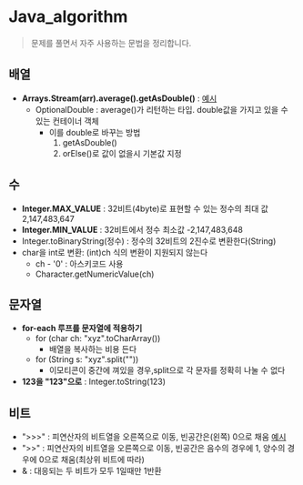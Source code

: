 # Java_algorithm

> 문제를 풀면서 자주 사용하는 문법을 정리합니다.

## 배열
- __Arrays.Stream(arr).average().getAsDouble()__ : [예시](https://github.com/yeongseoPark/Java_algorithm/blob/master/src/LeetCode_ProgrammingSkills/AverageSalaryExcludingMinAndMax/AverageSalarayExcludingMinAndMax.java) 
  - OptionalDouble : average()가 리턴하는 타입. double값을 가지고 있을 수 있는 컨테이너 객체
    - 이를 double로 바꾸는 방법
      1. getAsDouble()
      2. orElse()로 값이 없을시 기본값 지정

## 수
- __Integer.MAX_VALUE__ : 32비트(4byte)로 표현할 수 있는 정수의 최대 값 2,147,483,647
- __Integer.MIN_VALUE__ : 32비트에서 정수 최소값 -2,147,483,648
- Integer.toBinaryString(정수) : 정수의 32비트의 2진수로 변환한다(String)
- char을 int로 변환: (int)ch 식의 변환이 지원되지 않는다
  - ch - '0' : 아스키코드 사용
  - Character.getNumericValue(ch)

## 문자열
- __for-each 루프를 문자열에 적용하기__
  - for (char ch: "xyz".toCharArray()) 
    - 배열을 복사하는 비용 든다
  - for (String s: "xyz".split("")) 
    - 이모티콘이 중간에 껴있을 경우,split으로 각 문자를 정확히 나눌 수 없다
- __123을 "123"으로__ : Integer.toString(123)
## 비트 
- ">>>" : 피연산자의 비트열을 오른쪽으로 이동, 빈공간은(왼쪽) 0으로 채움 [예시](https://github.com/yeongseoPark/Java_algorithm/blob/master/src/LeetCode_ProgrammingSkills/Numberof1Bits/Numberof1Bits.java)
- ">>"  : 피연산자의 비트열을 오른쪽으로 이동, 빈공간은 음수의 경우에 1, 양수의 경우에 0으로 채움(최상위 비트에 따라)
- & : 대응되는 두 비트가 모두 1일때만 1반환 